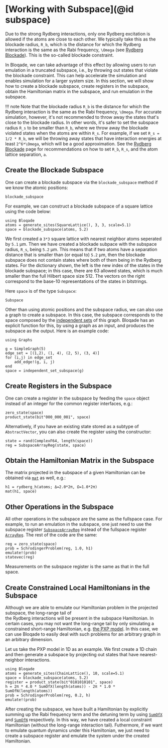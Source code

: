 # [Working with Subspace](@id subspace)

Due to the strong Rydberg interactions, only one Rydberg excitation is allowed if the atoms are close to each other. 
We typically take this as the blockade radius, ``R_b``, which is the 
distance for which the Rydberg interaction is the same as the Rabi frequency, ``\Omega`` (see [Rydberg Blockade](@ref)). This is the so-called blockade constraint. 

In Bloqade, we can take advantage of this effect by allowing users to run emulation in a truncated subspace, i.e., by throwing out states that violate the blockade constraint. 
This can help accelerate the simulation and enables simulation for a larger system size. 
In this section, we will show how to create a blockade subspace, create registers in the subspace, 
obtain the Hamiltonian matrix in the subspace, and run emulation in the subspace.

!!! note
    Note that the blockade radius ``R_b`` is the distance for which the Rydberg interaction is the same as the Rabi frequency, ``\Omega``. 
    For accurate simulation, however, it's not recommended to throw away the states that's close to the blockade radius. In other words, it's safer to set the subspace radius ``R_s`` to be smaller than ``R_b``, where we throw away the blockade violated states when the atoms are within ``R_s``. 
    For example, if we set ``R_s = 1/2 * R_b``, we will be throwing away states that have interaction energies at least ``2^6*\Omega``, which will be a good approximation. 
    See the [Rydberg Blockade](@ref) page for recommendations on how to set ``R_b``, ``R_s``, and the atom lattice separation, ``a``.


## Create the Blockade Subspace

One can create a blockade subspace via the `blockade_subspace` method if we know the atomic positions: 

```@docs
blockade_subspace
```

For example, we can construct a blockade subspace of a square lattice
using the code below:

```@example subspace
using Bloqade
atoms = generate_sites(SquareLattice(), 3, 3, scale=5.1)
space = blockade_subspace(atoms, 5.2)
```
We first created a ``3*3`` square lattice with nearest neighbor atoms seperated by ``5.1`` μm. 
Then we have created a
blockade subpace with the subspace radius, ``R_s``, being ``5.2`` μm. 
This means that if two atoms have a separation distance that is smaller than (or equal to)
``5.2`` μm, 
then the blockade subspace does not contain states where both of them being in the Rydberg states.
For the dictionary shown, the left is the new index of the states in the blockade subspace; 
in this case, there are 63 allowed states, which is much smaller than the full Hilbert space size 512.
The vectors on the right correspond to the base-10 representations of the states in bitstrings. 

Here `space` is of the type `Subspace`:

```@docs
Subspace
```

Other than using atomic positions and the subspace radius, we can also use a graph to create a subspace. In this case, the subspace 
corresponds to the space composed by the [independent sets](https://en.wikipedia.org/wiki/Independent_set_(graph_theory)) of this graph. Bloqade has an explicit function for this, by using a graph as 
an input, and produces the subspace as the output. Here is an example code:

```@example subspace
using Graphs

g = SimpleGraph(5)
edge_set = [(1,2), (1, 4), (2, 5), (3, 4)]
for (i,j) in edge_set
    add_edge!(g, i, j)
end 
space = independent_set_subspace(g)
```


## Create Registers in the Subspace

One can create a register in the subspace by feeding the `space` object instead of an integer for the common register interfaces, e.g.:

```@repl subspace
zero_state(space)
product_state(bit"000_000_001", space)
```

Alternatively, if you have an existing state stored as a subtype of `AbstractVector`, you can also create the register using
the constructor:

```@repl subspace
state = rand(ComplexF64, length(space))
reg = SubspaceArrayReg(state, space)
```

## Obtain the Hamiltonian Matrix in the Subspace

The matrix projected in the subspace of a given Hamiltonian can be obtained via
[`mat`](@ref) as well, e.g.:

```@repl subspace
h1 = rydberg_h(atoms; Δ=2.0*2π, Ω=1.0*2π)
mat(h1, space)
```


## Other Operations in the Subspace

All other operations in the subspace are the same as the fullspace
case. 
For example, to run an emulation in the subspace, one just need to use the
subspace register [`SubspaceArrayReg`](@ref) instead of the fullspace register [`ArrayReg`](@ref).
The rest of the code are the same:

```@example subspace
reg = zero_state(space)
prob = SchrodingerProblem(reg, 1.0, h1)
emulate!(prob)
statevec(reg)
```

Measurements on the subspace register is the same as that in the full space. 


## Create Constrained Local Hamiltonians in the Subspace

Although we are able to emulate our Hamiltonian problem in the projected subspace, the long-range tail of  
the Rydberg interactions will be present in the subspace Hamiltonian. In certain cases, you may not want the long-range tail by only simulating a constrained short-range Hamiltonian, e.g. [the PXP model](https://arxiv.org/abs/2011.09486).
In this case, we can use Bloqade to easily deal with such problems for an arbitrary graph in an arbitrary dimension. 

Let us take the PXP model in 1D as an example. We first create a 1D chain and then generate a subspace by projecting out states that have nearest-neighbor interactions. 

```@example subspace
using Bloqade
atoms = generate_sites(ChainLattice(), 10, scale=5.1)
space = blockade_subspace(atoms, 5.2)
register = product_state(bit"0101010101", space)
h = 2π * 4.0 * SumOfX(length(atoms)) - 2π * 1.0 * SumOfN(length(atoms))
prob = SchrodingerProblem(reg, 0.2, h)
emulate!(prob)
```
After creating the subspace, we have built a Hamiltonian by explicitly summing up the Rabi frequency term  and the detuning term by using [`SumOfX`](@ref) and [`SumOfN`](@ref) respectively. 
In this way, we have created a local constraint Hamiltonian (without the long-range interaction tail). Futhermore, if we want to emulate 
quantum dynamics under this Hamiltonian, we just need to create a subspace register and emulate the system under the created Hamiltonian.


